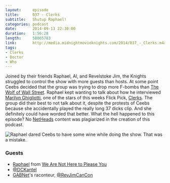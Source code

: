 ```yaml
---
layout:     episode
title:      037 - Clerks
subtitle:   Shutup Raphael!
categories: podcast
date:       2014-09-13 22:30:00
duration:   1:56:28
length:     58065783
link:       http://media.midnightmovieknights.com/2014/037_-_Clerks.m4a
tags:
- Clerks
- Doctor
- Who
---
```


Joined by their friends Raphael, Al, and Revelstoke Jim, the Knights struggled to control the show with more guests than hosts. At some point Ceebs decided that the group was trying to drop more F-bombs than [The Wolf of Wall Street](http://www.imdb.com/title/tt0993846). Raphael kept wanting to talk about how he interviewed [Marilyn Ghigliotti](http://www.imdb.com/name/nm0003870), one of the stars of this weeks Flick Pick, [Clerks](http://www.imdb.com/title/tt0109445). The group did their best to not talk about it, despite the protests of Ceebs because she accidentally played the really long 37 dicks clip. And she definitely could have worded that better. What the hell happened to this episode? No [NetHeads](http://smodcast.com/channels/netheads/) content was plagiarized in the creation of this podcast.

![Raphael dared Ceebs to have some wine while doing the show. That was a mistake.](http://media.midnightmovieknights.com/img/MMK37WhinyCeebs-1024x768.jpg)

### Guests

* [Raphael](https://twitter.com/WANHTPY) from [We Are Not Here to Please You](http://wearenotheretopleaseyou.blogspot.fi)
* [@DCKantel](https://twitter.com/DCKantel)
* [GABNet](http://www.gabnet.net)'s raconteur, [@RevJimCanCon](https://twitter.com/RevJimCanCon)